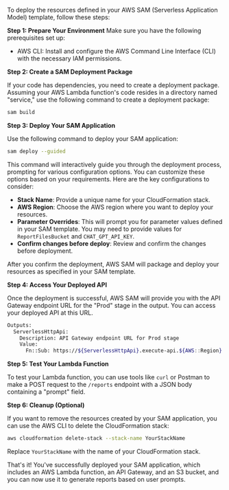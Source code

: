 To deploy the resources defined in your AWS SAM (Serverless Application Model) template, follow these steps:

**Step 1: Prepare Your Environment**
Make sure you have the following prerequisites set up:

- AWS CLI: Install and configure the AWS Command Line Interface (CLI) with the necessary IAM permissions.

**Step 2: Create a SAM Deployment Package**

If your code has dependencies, you need to create a deployment package. Assuming your AWS Lambda function's code resides in a directory named "service," use the following command to create a deployment package:

```bash
sam build
```

**Step 3: Deploy Your SAM Application**

Use the following command to deploy your SAM application:

```bash
sam deploy --guided
```

This command will interactively guide you through the deployment process, prompting for various configuration options. You can customize these options based on your requirements. Here are the key configurations to consider:

- **Stack Name**: Provide a unique name for your CloudFormation stack.
- **AWS Region**: Choose the AWS region where you want to deploy your resources.
- **Parameter Overrides**: This will prompt you for parameter values defined in your SAM template. You may need to provide values for `ReportFilesBucket` and `CHAT_GPT_API_KEY`.
- **Confirm changes before deploy**: Review and confirm the changes before deployment.

After you confirm the deployment, AWS SAM will package and deploy your resources as specified in your SAM template.

**Step 4: Access Your Deployed API**

Once the deployment is successful, AWS SAM will provide you with the API Gateway endpoint URL for the "Prod" stage in the output. You can access your deployed API at this URL.

```bash
Outputs:
  ServerlessHttpApi:
    Description: API Gateway endpoint URL for Prod stage
    Value:
      Fn::Sub: https://${ServerlessHttpApi}.execute-api.${AWS::Region}.amazonaws.com/Prod/
```

**Step 5: Test Your Lambda Function**

To test your Lambda function, you can use tools like `curl` or Postman to make a POST request to the `/reports` endpoint with a JSON body containing a "prompt" field.

**Step 6: Cleanup (Optional)**

If you want to remove the resources created by your SAM application, you can use the AWS CLI to delete the CloudFormation stack:

```bash
aws cloudformation delete-stack --stack-name YourStackName
```

Replace `YourStackName` with the name of your CloudFormation stack.

That's it! You've successfully deployed your SAM application, which includes an AWS Lambda function, an API Gateway, and an S3 bucket, and you can now use it to generate reports based on user prompts.